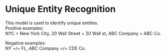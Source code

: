 # Unique Entity Recognition 

This model is used to identify unique entities.  
Positive examples:   
NYC = New York City, 20 Wall Street = 20 Wall st, ABC Company = ABC Co.
  
Negative examples:  
NY =/= FL, ABC Company =/= CDE Co.
